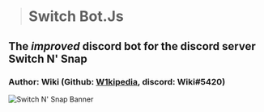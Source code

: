 > # Switch Bot.Js
## The *improved* discord bot for the discord server Switch N' Snap
### Author: Wiki (Github: [W1kipedia](https://github.com/W1kipedia), discord: Wiki#5420)

![Switch N' Snap Banner](https://user-images.githubusercontent.com/13318752/108582227-6d3af100-72f7-11eb-8670-e7514d4d0d17.png)

